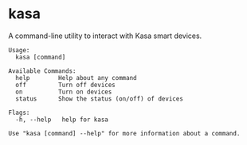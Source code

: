 # kasa
A command-line utility to interact with Kasa smart devices.


```
Usage:
  kasa [command]

Available Commands:
  help        Help about any command
  off         Turn off devices
  on          Turn on devices
  status      Show the status (on/off) of devices

Flags:
  -h, --help   help for kasa

Use "kasa [command] --help" for more information about a command.
```
